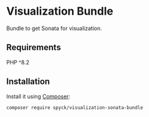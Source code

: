 # Visualization Bundle

Bundle to get Sonata for visualization. 

## Requirements
PHP ^8.2

## Installation
Install it using [Composer](https://getcomposer.org/):

```sh
composer require spyck/visualization-sonata-bundle
```
